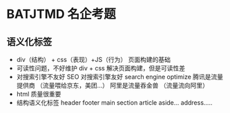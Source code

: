 # BATJTMD 名企考题

## 语义化标签

- div（结构） + css（表现）+JS（行为） 页面构建的基础
- 可读性问题，不好维护
  div + css 解决页面构建，但是可读性差
- 对搜索引擎不友好
  SEO 对搜索引擎友好
  search engine optimize
  腾讯是流量提供商 （流量喂给京东，美团...）
  阿里是流量吞金兽 （流量流向阿里）
- html 质量很重要
- 结构语义化标签
  header footer main
  section article aside...
  address.....
